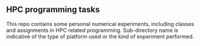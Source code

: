 ## HPC programming tasks

This repo contains some personal numerical experiments, including classes and assignments in HPC related programming. Sub-directory name is indicative of the type of platform used or the kind of experiment performed.  
